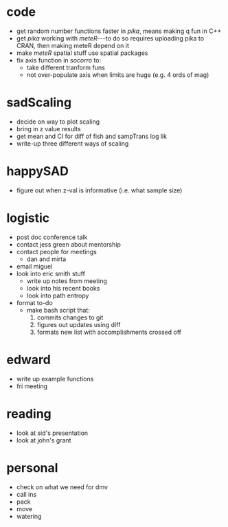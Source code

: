 # code

- get random number functions faster in *pika*, means making q fun in C++
- get *pika* working with *meteR*---to do so requires uploading pika to CRAN, then making meteR depend on it
- make *meteR* spatial stuff use spatial packages
- fix axis function in *socorro* to:
    - take different tranform funs
    - not over-populate axis when limits are huge (e.g. 4 ords of mag)


# sadScaling

- decide on way to plot scaling
- bring in z value results
- get mean and CI for diff of fish and sampTrans log lik
- write-up three different ways of scaling


# happySAD

- figure out when z-val is informative (i.e. what sample size)


# logistic

- post doc conference talk
- contact jess green about mentorship
- contact people for meetings
    - dan and mirta
- email miguel
- look into eric smith stuff
    - write up notes from meeting
    - look into his recent books
    - look into path entropy
- format to-do
    - make bash script that:
        1. commits changes to git
        2. figures out updates using diff
        3. formats new list with accomplishments crossed off

# edward
- write up example functions
- fri meeting

# reading
- look at sid's presentation
- look at john's grant

# personal
- check on what we need for dmv
- call ins
- pack
- move
- watering